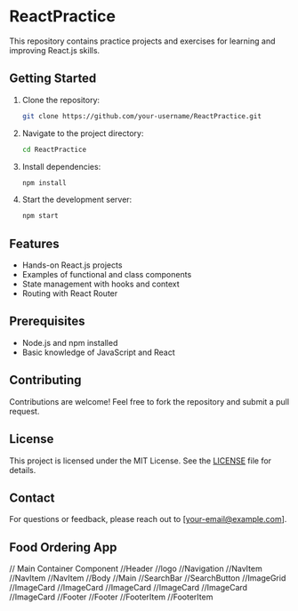 # ReactPractice

This repository contains practice projects and exercises for learning and improving React.js skills.

## Getting Started

1. Clone the repository:
    ```bash
    git clone https://github.com/your-username/ReactPractice.git
    ```
2. Navigate to the project directory:
    ```bash
    cd ReactPractice
    ```
3. Install dependencies:
    ```bash
    npm install
    ```
4. Start the development server:
    ```bash
    npm start
    ```

## Features

- Hands-on React.js projects
- Examples of functional and class components
- State management with hooks and context
- Routing with React Router

## Prerequisites

- Node.js and npm installed
- Basic knowledge of JavaScript and React

## Contributing

Contributions are welcome! Feel free to fork the repository and submit a pull request.

## License

This project is licensed under the MIT License. See the [LICENSE](LICENSE) file for details.

## Contact

For questions or feedback, please reach out to [your-email@example.com].


Food Ordering App
--------------------
// Main Container Component 
   //Header
        //logo
        //Navigation
            //NavItem
            //NavItem
            //NavItem
   //Body
        //Main
            //SearchBar
            //SearchButton
            //ImageGrid
                //ImageCard
                //ImageCard
                //ImageCard
                //ImageCard
                //ImageCard
                //ImageCard
   //Footer
        //Footer
            //FooterItem
            //FooterItem